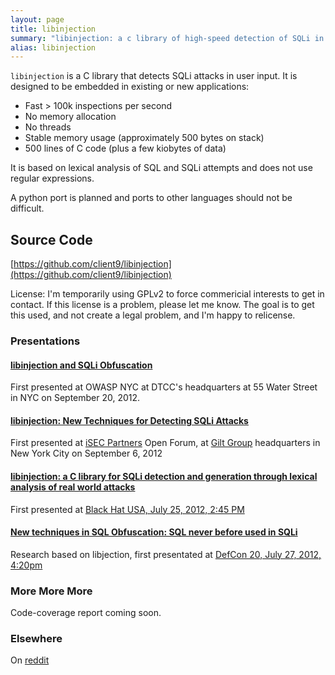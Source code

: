 ```yaml
---
layout: page
title: libinjection
summary: "libinjection: a c library of high-speed detection of SQLi in user input"
alias: libinjection
---
```


`libinjection` is a C library that detects SQLi attacks in user input.
It is designed to be embedded in existing or new applications:

* Fast > 100k inspections per second
* No memory allocation
* No threads
* Stable memory usage (approximately 500 bytes on stack)
* 500 lines of C code (plus a few kiobytes of data)

It is based on lexical analysis of SQL and SQLi attempts and does not
use regular expressions.

A python port is planned and ports to other languages should not be difficult.

## Source Code ##

[https://github.com/client9/libinjection](https://github.com/client9/libinjection)

License: I'm temporarily using GPLv2 to force commericial interests to
get in contact.  If this license is a problem, please let me know.
The goal is to get this used, and not create a legal problem, and I'm
happy to relicense.

### Presentations ###

#### [libinjection and SQLi Obfuscation](/2012/09/20libinjection-and-sqli-obfuscation/) ####

First presented at OWASP NYC at DTCC's headquarters at 55 Water Street in NYC on September 20, 2012.

#### [libinjection: New Techniques for Detecting SQLi Attacks](/2012/09/06/libinjection-new-techniques-in-detecting-sqli-attacks/) ####

First presented at [iSEC Partners](http://isecpartners.com/) Open Forum, at [Gilt Group](http://www.gilt.com/) headquarters in New York City on September 6, 2012

#### [libinjection: a C library for SQLi detection and generation through lexical analysis of real world attacks](/2012/07/25/libinjection/) ####

First presented at [Black Hat USA, July 25, 2012, 2:45 PM](https://www.blackhat.com/html/bh-us-12/bh-us-12-briefings.html#Galbreath)

#### [New techniques in SQL Obfuscation: SQL never before used in SQLi](/2012/07/27/new-techniques-in-sql-obfuscation/) ###

Research based on libjection, first presentated at [DefCon 20, July 27, 2012, 4:20pm](http://defcon.org/html/defcon-20/dc-20-speakers.html#Galbreath)

### More More More ###

Code-coverage report coming soon.

### Elsewhere ###

On [reddit](http://www.reddit.com/r/netsec/comments/x5pmr/libinjection_c_library_to_detect_sqli_attacks/)
